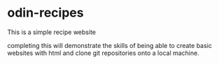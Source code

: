 # odin-recipes

This is a simple recipe website

completing this will demonstrate the skills of being able to create basic
websites with html and clone git repositories onto a local machine.
